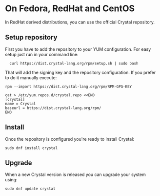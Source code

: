 # On Fedora, RedHat and CentOS

In RedHat derived distributions, you can use the official Crystal repository.

## Setup repository

First you have to add the repository to your YUM configuration. For easy setup just run in your command line:

```
  curl https://dist.crystal-lang.org/rpm/setup.sh | sudo bash
```

That will add the signing key and the repository configuration. If you prefer to do it manually execute:

```
rpm --import https://dist.crystal-lang.org/rpm/RPM-GPG-KEY

cat > /etc/yum.repos.d/crystal.repo <<END
[crystal]
name = Crystal
baseurl = https://dist.crystal-lang.org/rpm/
END
```

## Install
Once the repository is configured you're ready to install Crystal:

```
sudo dnf install crystal
```

## Upgrade

When a new Crystal version is released you can upgrade your system using:

```
sudo dnf update crystal
```
